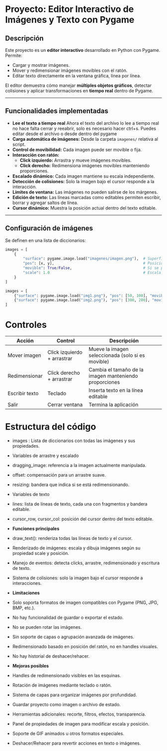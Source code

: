 ﻿# Proyecto: Editor Interactivo de Imágenes y Texto con Pygame

## Descripción

Este proyecto es un **editor interactivo** desarrollado en Python con Pygame. Permite:

- Cargar y mostrar imágenes.
- Mover y redimensionar imágenes movibles con el ratón.
- Editar texto directamente en la ventana gráfica, línea por línea.

El editor demuestra cómo manejar **múltiples objetos gráficos**, detectar colisiones y aplicar transformaciones en **tiempo real** dentro de Pygame.

---

## Funcionalidades implementadas
- **Lee el texto a tiempo real** Ahora el texto del archivo lo lee a tiempo real no hace falta cerrar y reeabrir, solo es necesario hacer ctrl+s.  Puedes editar desde el archivo o desde dentro del pygame
- **Carga automática de imágenes:** Desde la carpeta `imagenes/` relativa al script.
- **Control de movibilidad:** Cada imagen puede ser movible o fija.
- **Interacción con ratón:**
  - **Click izquierdo:** Arrastra y mueve imágenes movibles.
  - **Click derecho:** Redimensiona imágenes movibles manteniendo proporciones.
- **Escalado dinámico:** Cada imagen mantiene su escala independiente.
- **Detección de colisiones:** Solo la imagen bajo el cursor responde a la interacción.
- **Límites de ventana:** Las imágenes no pueden salirse de los márgenes.
- **Edición de texto:** Las líneas marcadas como editables permiten escribir, borrar y agregar saltos de línea.
- **Cursor dinámico:** Muestra la posición actual dentro del texto editable.

---

## Configuración de imágenes

Se definen en una lista de diccionarios:

```python
images = [
    {
        "surface": pygame.image.load("imagenes/imagen.png"),  # Superficie de Pygame
        "pos": [x, y],                                        # Posición en pantalla
        "movible": True/False,                                # Si se puede mover/redimensionar
        "scale": 1.0                                          # Escala (1 = tamaño original)
    }
]
```
```python
images = [
    {"surface": pygame.image.load("img1.png"), "pos": [50, 100], "movible": False, "scale": 0.5},
    {"surface": pygame.image.load("img2.png"), "pos": [300, 200], "movible": True, "scale": 0.5},
]
```

# Controles 
| Acción         | Control                     | Descripción                                            |
| -------------- | --------------------------- | ------------------------------------------------------ |
| Mover imagen   | Click izquierdo + arrastrar | Mueve la imagen seleccionada (solo si es movible)      |
| Redimensionar  | Click derecho + arrastrar   | Cambia el tamaño de la imagen manteniendo proporciones |
| Escribir texto | Teclado                     | Inserta texto en la línea editable                     |
| Salir          | Cerrar ventana              | Termina la aplicación                                  |

# Estructura del código

 - images : Lista de diccionarios con todas las imágenes y sus propiedades.

 - Variables de arrastre y escalado

 - dragging_image: referencia a la imagen actualmente manipulada.

 - offset: compensación para un arrastre suave.

- resizing: bandera que indica si se está redimensionando.

- Variables de texto

- lines: lista de líneas de texto, cada una con fragmentos y bandera editable.

- cursor_row, cursor_col: posición del cursor dentro del texto editable.

- **Funciones principales**

- draw_text(): renderiza todas las líneas de texto y el cursor.

- Renderizado de imágenes: escala y dibuja imágenes según su propiedad scale y posición.

- Manejo de eventos: detecta clicks, arrastre, redimensionado y escritura de texto.

- Sistema de colisiones: solo la imagen bajo el cursor responde a interacciones.

- **Limitaciones**

- Solo soporta formatos de imagen compatibles con Pygame (PNG, JPG, BMP, etc.).

- No hay funcionalidad de guardar o exportar el estado.

- No se pueden rotar las imágenes.

- Sin soporte de capas o agrupación avanzada de imágenes.

- Redimensionado basado en posición del ratón, no en handles visuales.

- No hay historial de deshacer/rehacer.

- **Mejoras posibles**

- Handles de redimensionado visibles en las esquinas.

- Rotación de imágenes mediante teclado o ratón.

- Sistema de capas para organizar imágenes por profundidad.

- Guardar proyecto como imagen o archivo de estado.

- Herramientas adicionales: recorte, filtros, efectos, transparencia.

- Panel de propiedades de imagen para modificar escala y posición.

- Soporte de GIF animados u otros formatos especiales.

- Deshacer/Rehacer para revertir acciones en texto o imágenes.